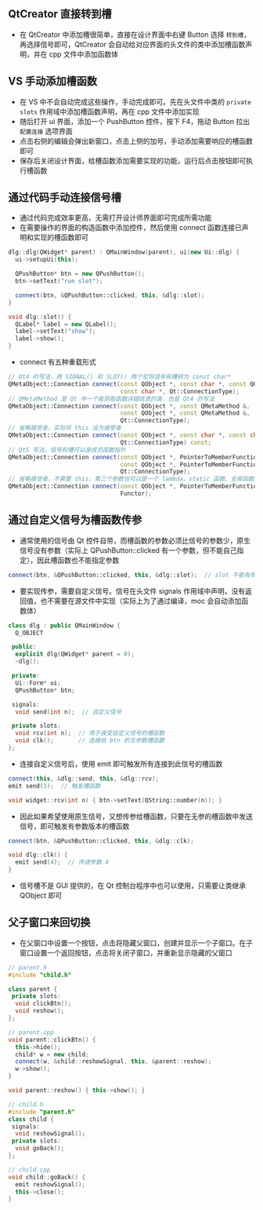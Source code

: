 ## QtCreator 直接转到槽

* 在 QtCreator 中添加槽很简单，直接在设计界面中右键 Button 选择 `转到槽`，再选择信号即可，QtCreator 会自动给对应界面的头文件的类中添加槽函数声明，并在 cpp 文件中添加函数体

## VS 手动添加槽函数

* 在 VS 中不会自动完成这些操作，手动完成即可。先在头文件中类的 `private slots` 作用域中添加槽函数声明，再在 cpp 文件中添加实现
* 随后打开 ui 界面，添加一个 PushButton 控件，按下 F4，拖动 Button 拉出 `配置连接` 选项界面
* 点击右侧的编辑会弹出新窗口，点击上侧的加号，手动添加需要响应的槽函数即可
* 保存后关闭设计界面，给槽函数添加需要实现的功能，运行后点击按钮即可执行槽函数

## 通过代码手动连接信号槽

* 通过代码完成效率更高，无需打开设计师界面即可完成所需功能
* 在需要操作的界面的构造函数中添加控件，然后使用 connect 函数连接已声明和实现的槽函数即可

```cpp
dlg::dlg(QWidget* parent) : QMainWindow(parent), ui(new Ui::dlg) {
  ui->setupUi(this);

  QPushButton* btn = new QPushButton();
  btn->setText("run slot");

  connect(btn, &QPushButton::clicked, this, &dlg::slot);
}

void dlg::slot() {
  QLabel* label = new QLabel();
  label->setText("show");
  label->show();
}
```

* connect 有五种重载形式

```cpp
// Qt4 的写法，用 SIGNAL() 和 SLOT() 两个宏将信号和槽转为 const char*
QMetaObject::Connection connect(const QObject *, const char *, const QObject *,
                                const char *, Qt::ConnectionType);
// QMetaMethod 是 Qt 中一个能获取函数详细信息的类，也是 Qt4 的写法
QMetaObject::Connection connect(const QObject *, const QMetaMethod &,
                                const QObject *, const QMetaMethod &,
                                Qt::ConnectionType);
// 省略接受者，实际将 this 设为接受者
QMetaObject::Connection connect(const QObject *, const char *, const char *,
                                Qt::ConnectionType) const;
// Qt5 写法，信号和槽可以是成员函数指针
QMetaObject::Connection connect(const QObject *, PointerToMemberFunction,
                                const QObject *, PointerToMemberFunction,
                                Qt::ConnectionType);
// 省略接受者，不需要 this，第三个参数也可以是一个 lambda、static 函数、全局函数
QMetaObject::Connection connect(const QObject *, PointerToMemberFunction,
                                Functor);
```

## 通过自定义信号为槽函数传参

* 通常使用的信号由 Qt 控件自带，而槽函数的参数必须比信号的参数少，原生信号没有参数（实际上 QPushButton::clicked 有一个参数，但不能自己指定），因此槽函数也不能指定参数

```cpp
connect(btn, &QPushButton::clicked, this, &dlg::slot);  // slot 不能有参数
```

* 要实现传参，需要自定义信号。信号在头文件 signals 作用域中声明，没有返回值，也不需要在源文件中实现（实际上为了通过编译，moc 会自动添加函数体）

```cpp
class dlg : public QMainWindow {
  Q_OBJECT

 public:
  explicit dlg(QWidget* parent = 0);
  ~dlg();

 private:
  Ui::Form* ui;
  QPushButton* btn;

 signals:
  void send(int n);  // 自定义信号

 private slots:
  void rcv(int n);  // 用于接受自定义信号的槽函数
  void clk();       // 连接给 btn 的无参数槽函数
};
```

* 连接自定义信号后，使用 emit 即可触发所有连接到此信号的槽函数

```cpp
connect(this, &dlg::send, this, &dlg::rcv);
emit send(3);  // 触发槽函数

void widget::rcv(int n) { btn->setText(QString::number(n)); }
```

* 因此如果希望使用原生信号，又想传参给槽函数，只要在无参的槽函数中发送信号，即可触发有参数版本的槽函数

```cpp
connect(btn, &QPushButton::clicked, this, &dlg::clk);

void dlg::clk() {
  emit send(4);  // 传递参数 4
}
```

* 信号槽不是 GUI 提供的，在 Qt 控制台程序中也可以使用，只需要让类继承 QObject 即可

## 父子窗口来回切换

* 在父窗口中设置一个按钮，点击将隐藏父窗口，创建并显示一个子窗口。在子窗口设置一个返回按钮，点击将关闭子窗口，并重新显示隐藏的父窗口

```cpp
// parent.h
#include "child.h"

class parent {
 private slots:
  void clickBtn();
  void reshow();
};

// parent.cpp
void parent::clickBtn() {
  this->hide();
  child* w = new child;
  connect(w, &child::reshowSignal, this, &parent::reshow);
  w->show();
}

void parent::reshow() { this->show(); }

// child.h
#include "parent.h"
class child {
 signals:
  void reshowSignal();
 private slots:
  void goBack();
};

// child.cpp
void child::goBack() {
  emit reshowSignal();
  this->close();
}
```
